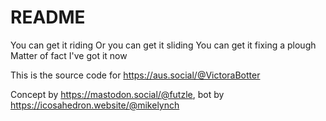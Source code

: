 # README

You can get it riding
Or you can get it sliding
You can get it fixing a plough
Matter of fact I've got it now

This is the source code for https://aus.social/@VictoraBotter

Concept by https://mastodon.social/@futzle, bot by https://icosahedron.website/@mikelynch



